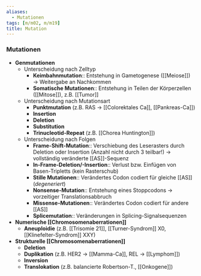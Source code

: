 ```yaml
---
aliases:
  - Mutationen
tags: [m/m02, m/m19]
title: Mutation
---
```

### Mutationen
- **Genmutationen**
	- Unterscheidung nach Zelltyp
		- **Keimbahnmutation**:: Entstehung in Gametogenese ([[Meiose]]) → Weitergabe an Nachkommen
		- **Somatische Mutationen**:: Entstehung in Teilen der Körperzellen ([[Mitose]]), z.B. [[Tumor]]
	- Unterscheidung nach Mutationsart
		- **Punktmutation** (z.B. RAS → [[Colorektales Ca]], [[Pankreas-Ca]])
		- **Insertion**
		- **Deletion**
		- **Substitution**
		- **Trinucleotid-Repeat** (z.B. [[Chorea Huntington]])
	- Unterscheidung nach Folgen
	    - **Frame-Shift-Mutation**:: Verschiebung des Leserasters durch Deletion oder Insertion (Anzahl nicht durch 3 teilbar!) → vollständig veränderte [[AS]]-Sequenz
	    - **In-Frame-Deletion/-Insertion**:: Verlust bzw. Einfügen von Basen-Tripletts (kein Rasterschub)
	    - **Stille Mutationen**:: Verändertes Codon codiert für gleiche [[AS]] (*degeneriert*)
	    - **Nonsense-Mutation**:: Entstehung eines Stoppcodons → vorzeitiger Translationsabbruch
	    - **Missense-Mutationen**:: Verändertes Codon codiert für andere [[AS]]
	    - **Splicemutation**:: Veränderungen in Splicing-Signalsequenzen
- **Numerische [[Chromosomenaberrationen]]** 
	- **Aneuploidie** (z.B. [[Trisomie 21]], [[Turner-Syndrom]] X0, [[Klinefelter-Syndrom]] XXY)
- **Strukturelle [[Chromosomenaberrationen]]**
	- **Deletion**
	- **Duplikation** (z.B. HER2 → [[Mamma-Ca]], REL → [[Lymphom]])
	- **Inversion**
	- **Translokation** (z.B. balancierte Robertson-T., [[Onkogene]])